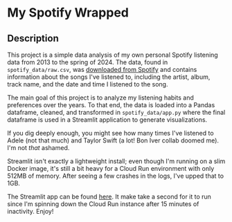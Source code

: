 # My Spotify Wrapped

## Description

This project is a simple data analysis of my own personal Spotify listening data from 2013 to the spring of 2024. The data, found in `spotify_data/raw.csv`, was [downloaded from Spotify](https://support.spotify.com/us/article/data-rights-and-privacy-settings/) and contains information about the songs I've listened to, including the artist, album, track name, and the date and time I listened to the song.

The main goal of this project is to analyze my listening habits and preferences over the years. To that end, the data is loaded into a Pandas dataframe, cleaned, and transformed in `spotify_data/app.py` where the final dataframe is used in a Streamlit application to generate visualizations.

If you dig deeply enough, you might see how many times I've listened to Adele (not that much) and Taylor Swift (a lot! Bon Iver collab doomed me). I'm not _that_ ashamed.

Streamlit isn't exactly a lightweight install; even though I'm running on a slim Docker image, it's still a bit heavy for a Cloud Run environment with only 512MB of memory. After seeing a few crashes in the logs, I've upped that to 1GB.

The Streamlit app can be found [here](https://myspotifywrapped.jsulz.com). It make take a second for it to run since I'm spinning down the Cloud Run instance after 15 minutes of inactivity. Enjoy!
